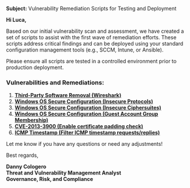 **Subject:** Vulnerability Remediation Scripts for Testing and Deployment

**Hi Luca,**

Based on our initial vulnerability scan and assessment, we have created a set of scripts to assist with the first wave of remediation efforts. These scripts address critical findings and can be deployed using your standard configuration management tools (e.g., SCCM, Intune, or Ansible).  

Please ensure all scripts are tested in a controlled environment prior to production deployment.

### Vulnerabilities and Remediations:
1. [**Third-Party Software Removal (Wireshark)**](https://github.com/DannyInTheShell/Cybersecurity-Projects/blob/main/remediation-wireshark-uninstall.ps1)
2. [**Windows OS Secure Configuration (Insecure Protocols)**](https://github.com/joshmadakor1/lognpacific-public/blob/main/automation/toggle-protocols.ps1)
3. [**Windows OS Secure Configuration (Insecure Ciphersuites)**](https://github.com/joshmadakor1/lognpacific-public/blob/main/automation/toggle-cipher-suites.ps1)
4. [**Windows OS Secure Configuration (Guest Account Group Membership)**](https://github.com/joshmadakor1/lognpacific-public/blob/main/automation/toggle-guest-local-administrators.ps1)
5. [**CVE-2013-3900 (Enable certificate padding check)**]()
6. [**ICMP Timestamp (Filter ICMP timestamp requests/replies)**]()

Let me know if you have any questions or need any adjustments!

Best regards,

**Danny Cologero**<br/>
**Threat and Vulnerability Management Analyst**<br/>
**Governance, Risk, and Compliance**
